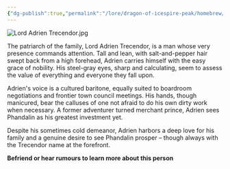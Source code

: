 ```yaml
---
{"dg-publish":true,"permalink":"/lore/dragon-of-icespire-peak/homebrew/npcs/phandalin/the-trecendor-family/lord-adrien-trecendor/"}
---
```


![Lord Adrien Trecendor.jpg](/img/user/Images/Characters/npcs/Phandalin/Trecendor%20Family/Lord%20Adrien%20Trecendor.jpg)

The patriarch of the family, Lord Adrien Trecendor, is a man whose very presence commands attention. Tall and lean, with salt-and-pepper hair swept back from a high forehead, Adrien carries himself with the easy grace of nobility. His steel-gray eyes, sharp and calculating, seem to assess the value of everything and everyone they fall upon.

Adrien's voice is a cultured baritone, equally suited to boardroom negotiations and frontier town council meetings. His hands, though manicured, bear the calluses of one not afraid to do his own dirty work when necessary. A former adventurer turned merchant prince, Adrien sees Phandalin as his greatest investment yet.

Despite his sometimes cold demeanor, Adrien harbors a deep love for his family and a genuine desire to see Phandalin prosper – though always with the Trecendor name at the forefront.

**Befriend or hear rumours to learn more about this person**